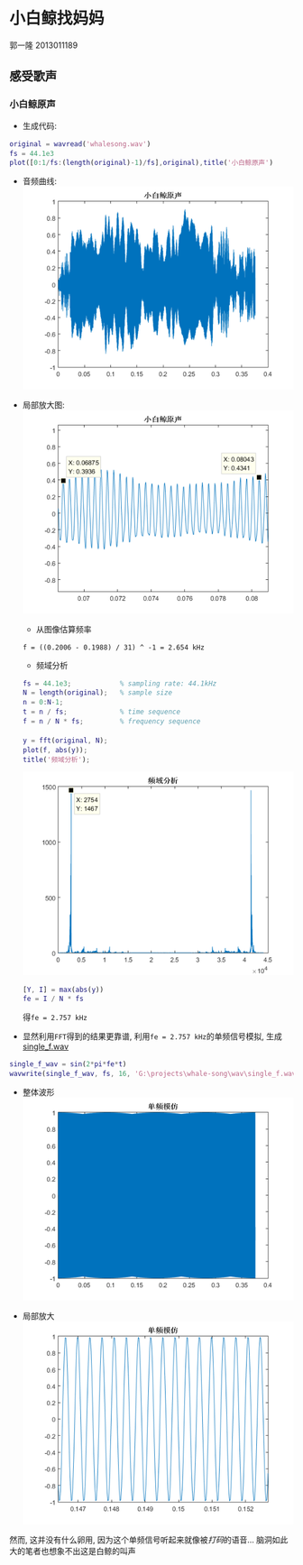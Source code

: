 # 小白鲸找妈妈

郭一隆 2013011189

## 感受歌声

### 小白鲸原声

+ 生成代码:

```matlab
original = wavread('whalesong.wav')
fs = 44.1e3
plot([0:1/fs:(length(original)-1)/fs],original),title('小白鲸原声')
```

+ 音频曲线:
![小白鲸原声](pic/OriginalWave.png)

+ 局部放大图:
![原声局部放大](pic/OriginalWaveZoomIn.png)
  - 从图像估算频率
  
  ```
  f = ((0.2006 - 0.1988) / 31) ^ -1 = 2.654 kHz
  ```
  
  - 频域分析

  ```matlab
  fs = 44.1e3;            % sampling rate: 44.1kHz
  N = length(original);   % sample size
  n = 0:N-1;
  t = n / fs;             % time sequence
  f = n / N * fs;         % frequency sequence

  y = fft(original, N);
  plot(f, abs(y));
  title('频域分析');
  ```

  ![频域分析原声](pic/FFTOriginal.png)
  
  ```matlab
  [Y, I] = max(abs(y))
  fe = I / N * fs
  ```

  得`fe = 2.757 kHz`

+ 显然利用`FFT`得到的结果更靠谱, 利用`fe = 2.757 kHz`的单频信号模拟, 生成[single_f.wav](wav/single_f.wav)

```matlab
single_f_wav = sin(2*pi*fe*t)
wavwrite(single_f_wav, fs, 16, 'G:\projects\whale-song\wav\single_f.wav')
```

  - 整体波形
  ![单频整体](pic/SingleFrequency.png)

  - 局部放大
  ![单频局部](pic/SingleFrequencyZoomIn.png)
  
然而, 这并没有什么卵用, 因为这个单频信号听起来就像被*打码*的语音... 脑洞如此大的笔者也想象不出这是白鲸的叫声

